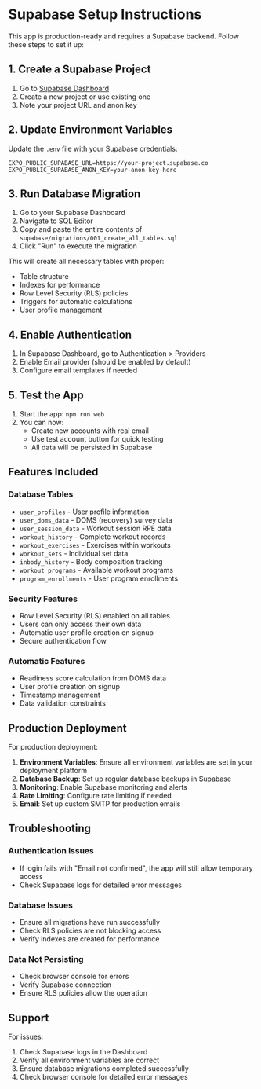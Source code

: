# Supabase Setup Instructions

This app is production-ready and requires a Supabase backend. Follow these steps to set it up:

## 1. Create a Supabase Project

1. Go to [Supabase Dashboard](https://app.supabase.com)
2. Create a new project or use existing one
3. Note your project URL and anon key

## 2. Update Environment Variables

Update the `.env` file with your Supabase credentials:

```env
EXPO_PUBLIC_SUPABASE_URL=https://your-project.supabase.co
EXPO_PUBLIC_SUPABASE_ANON_KEY=your-anon-key-here
```

## 3. Run Database Migration

1. Go to your Supabase Dashboard
2. Navigate to SQL Editor
3. Copy and paste the entire contents of `supabase/migrations/001_create_all_tables.sql`
4. Click "Run" to execute the migration

This will create all necessary tables with proper:
- Table structure
- Indexes for performance
- Row Level Security (RLS) policies
- Triggers for automatic calculations
- User profile management

## 4. Enable Authentication

1. In Supabase Dashboard, go to Authentication > Providers
2. Enable Email provider (should be enabled by default)
3. Configure email templates if needed

## 5. Test the App

1. Start the app: `npm run web`
2. You can now:
   - Create new accounts with real email
   - Use test account button for quick testing
   - All data will be persisted in Supabase

## Features Included

### Database Tables
- `user_profiles` - User profile information
- `user_doms_data` - DOMS (recovery) survey data
- `user_session_data` - Workout session RPE data
- `workout_history` - Complete workout records
- `workout_exercises` - Exercises within workouts
- `workout_sets` - Individual set data
- `inbody_history` - Body composition tracking
- `workout_programs` - Available workout programs
- `program_enrollments` - User program enrollments

### Security Features
- Row Level Security (RLS) enabled on all tables
- Users can only access their own data
- Automatic user profile creation on signup
- Secure authentication flow

### Automatic Features
- Readiness score calculation from DOMS data
- User profile creation on signup
- Timestamp management
- Data validation constraints

## Production Deployment

For production deployment:

1. **Environment Variables**: Ensure all environment variables are set in your deployment platform
2. **Database Backup**: Set up regular database backups in Supabase
3. **Monitoring**: Enable Supabase monitoring and alerts
4. **Rate Limiting**: Configure rate limiting if needed
5. **Email**: Set up custom SMTP for production emails

## Troubleshooting

### Authentication Issues
- If login fails with "Email not confirmed", the app will still allow temporary access
- Check Supabase logs for detailed error messages

### Database Issues
- Ensure all migrations have run successfully
- Check RLS policies are not blocking access
- Verify indexes are created for performance

### Data Not Persisting
- Check browser console for errors
- Verify Supabase connection
- Ensure RLS policies allow the operation

## Support

For issues:
1. Check Supabase logs in the Dashboard
2. Verify all environment variables are correct
3. Ensure database migrations completed successfully
4. Check browser console for detailed error messages